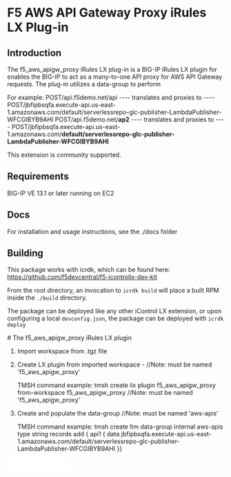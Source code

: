 # F5 AWS API Gateway Proxy iRules LX Plug-in

## Introduction

The f5_aws_apigw_proxy iRules LX plug-in is a BIG-IP iRules LX plugin for enables the BIG-IP to act as a many-to-one API proxy for AWS API Gateway requests.  The plug-in utilizes a data-group to perform 

For example:     POST/api.f5demo.net/api     ----  translates and proxies to ---- POST/jbfipbsqfa.execute-api.us-east-1.amazonaws.com/default/serverlessrepo-glc-publisher-LambdaPublisher-WFCGIBYB9AHI
                 POST/api.f5demo.net/<b>ap2</B>     ----  translates and proxies to ---- POST/jbfipbsqfa.execute-api.us-east-1.amazonaws.com/<b>default/serverlessrepo-glc-publisher-LambdaPublisher-WFCGIBYB9AHI</b>

This extension is community supported.

## Requirements

BIG-IP VE 13.1 or later running on EC2

## Docs

For installation and usage instructions, see the ./docs folder

## Building

This package works with icrdk, which can be found here: https://github.com/f5devcentral/f5-icontrollx-dev-kit

From the root directory, an invocation to `icrdk build` will place a built RPM inside the `./build` directory.

The package can be deployed like any other iControl LX extension, or upon configuring a local `devconfig.json`, the package can be deployed with `icrdk deploy`


















<HTML><title>F5 AWS API Gateway Proxy</title>
<body>
# The f5_aws_apigw_proxy iRules LX plugin 

1. Import workspace from .tgz file
 
2. Create LX plugin from imported workspace   -  //Note: must be named 'f5_aws_apigw_proxy'
	
	TMSH command example: tmsh create ilx plugin f5_aws_apigw_proxy from-workspace f5_aws_apigw_proxy  //Note: must be named 'f5_aws_apigw_proxy'


3. Create and populate the data-group  //Note: must be named 'aws-apis'
	
	TMSH command example: tmsh create ltm data-group internal aws-apis type string records add { api1 { data jbfipbsqfa.execute-api.us-east-1.amazonaws.com/default/serverlessrepo-glc-publisher-LambdaPublisher-WFCGIBYB9AHI }}

<embed src="images/installapigw.mp4" autostart="false" height="30" width="144" />
</body>	
</HTML>